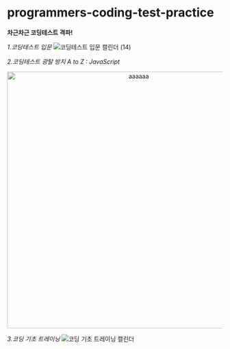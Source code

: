 # programmers-coding-test-practice

**차근차근 코딩테스트 격파!**

_1.코딩테스트 입문_
![코딩테스트 입문 캘린더 (14)](https://user-images.githubusercontent.com/91243651/224685784-96de271c-5dc7-4430-9ee3-37b98300c08b.png)


_2.코딩테스트 광탈 방지 A to Z : JavaScript_

<p align="center"><img width="599" alt="aaaaaa" src="https://user-images.githubusercontent.com/91243651/218670981-366894f4-4d51-4da8-b794-8fc1e8e342e9.png"></p>


_3.코딩 기초 트레이닝_
![코딩 기초 트레이닝 캘린더](https://github.com/yookeunbyul/programmers-coding-test-practice/assets/91243651/d6b52ac6-25d1-4a93-a031-62895fb48a4f)
